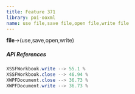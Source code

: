 ```yaml
---
title: Feature 371
library: poi-ooxml
name: use file,save file,open file,write file
---
```


**file**->(use,save,open,write) 

##### API References

```java
XSSFWorkbook.write --> 55.1 %
XSSFWorkbook.close --> 46.94 %
XWPFDocument.close --> 36.73 %
XWPFDocument.write --> 36.73 %
```
